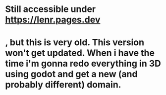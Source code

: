 # Still accessible under https://lenr.pages.dev

# , but this is very old. This version won't get updated. When i have the time i'm gonna redo everything in 3D using godot and get a new (and probably different) domain.
